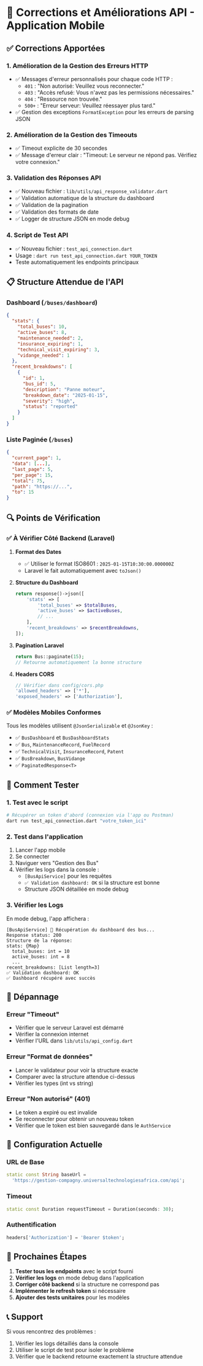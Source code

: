 # 🔧 Corrections et Améliorations API - Application Mobile

## ✅ Corrections Apportées

### 1. **Amélioration de la Gestion des Erreurs HTTP**
- ✅ Messages d'erreur personnalisés pour chaque code HTTP :
  - `401` : "Non autorisé: Veuillez vous reconnecter."
  - `403` : "Accès refusé: Vous n'avez pas les permissions nécessaires."
  - `404` : "Ressource non trouvée."
  - `500+` : "Erreur serveur: Veuillez réessayer plus tard."
- ✅ Gestion des exceptions `FormatException` pour les erreurs de parsing JSON

### 2. **Amélioration de la Gestion des Timeouts**
- ✅ Timeout explicite de 30 secondes
- ✅ Message d'erreur clair : "Timeout: Le serveur ne répond pas. Vérifiez votre connexion."

### 3. **Validation des Réponses API**
- ✅ Nouveau fichier : `lib/utils/api_response_validator.dart`
- ✅ Validation automatique de la structure du dashboard
- ✅ Validation de la pagination
- ✅ Validation des formats de date
- ✅ Logger de structure JSON en mode debug

### 4. **Script de Test API**
- ✅ Nouveau fichier : `test_api_connection.dart`
- Usage : `dart run test_api_connection.dart YOUR_TOKEN`
- Teste automatiquement les endpoints principaux

## 📋 Structure Attendue de l'API

### Dashboard (`/buses/dashboard`)
```json
{
  "stats": {
    "total_buses": 10,
    "active_buses": 8,
    "maintenance_needed": 2,
    "insurance_expiring": 1,
    "technical_visit_expiring": 3,
    "vidange_needed": 1
  },
  "recent_breakdowns": [
    {
      "id": 1,
      "bus_id": 5,
      "description": "Panne moteur",
      "breakdown_date": "2025-01-15",
      "severity": "high",
      "status": "reported"
    }
  ]
}
```

### Liste Paginée (`/buses`)
```json
{
  "current_page": 1,
  "data": [...],
  "last_page": 5,
  "per_page": 15,
  "total": 75,
  "path": "https://...",
  "to": 15
}
```

## 🔍 Points de Vérification

### ✅ À Vérifier Côté Backend (Laravel)

1. **Format des Dates**
   - ✅ Utiliser le format ISO8601 : `2025-01-15T10:30:00.000000Z`
   - Laravel le fait automatiquement avec `toJson()`

2. **Structure du Dashboard**
   ```php
   return response()->json([
       'stats' => [
           'total_buses' => $totalBuses,
           'active_buses' => $activeBuses,
           // ...
       ],
       'recent_breakdowns' => $recentBreakdowns,
   ]);
   ```

3. **Pagination Laravel**
   ```php
   return Bus::paginate(15);
   // Retourne automatiquement la bonne structure
   ```

4. **Headers CORS**
   ```php
   // Vérifier dans config/cors.php
   'allowed_headers' => ['*'],
   'exposed_headers' => ['Authorization'],
   ```

### ✅ Modèles Mobiles Conformes

Tous les modèles utilisent `@JsonSerializable` et `@JsonKey` :
- ✅ `BusDashboard` et `BusDashboardStats`
- ✅ `Bus`, `MaintenanceRecord`, `FuelRecord`
- ✅ `TechnicalVisit`, `InsuranceRecord`, `Patent`
- ✅ `BusBreakdown`, `BusVidange`
- ✅ `PaginatedResponse<T>`

## 🧪 Comment Tester

### 1. Test avec le script
```bash
# Récupérer un token d'abord (connexion via l'app ou Postman)
dart run test_api_connection.dart "votre_token_ici"
```

### 2. Test dans l'application
1. Lancer l'app mobile
2. Se connecter
3. Naviguer vers "Gestion des Bus"
4. Vérifier les logs dans la console :
   - `[BusApiService]` pour les requêtes
   - `✅ Validation dashboard: OK` si la structure est bonne
   - Structure JSON détaillée en mode debug

### 3. Vérifier les Logs
En mode debug, l'app affichera :
```
[BusApiService] 🚌 Récupération du dashboard des bus...
Response status: 200
Structure de la réponse:
stats: {Map}
  total_buses: int = 10
  active_buses: int = 8
  ...
recent_breakdowns: [List length=3]
✅ Validation dashboard: OK
✅ Dashboard récupéré avec succès
```

## 🐛 Dépannage

### Erreur "Timeout"
- Vérifier que le serveur Laravel est démarré
- Vérifier la connexion internet
- Vérifier l'URL dans `lib/utils/api_config.dart`

### Erreur "Format de données"
- Lancer le validateur pour voir la structure exacte
- Comparer avec la structure attendue ci-dessus
- Vérifier les types (int vs string)

### Erreur "Non autorisé" (401)
- Le token a expiré ou est invalide
- Se reconnecter pour obtenir un nouveau token
- Vérifier que le token est bien sauvegardé dans le `AuthService`

## 📱 Configuration Actuelle

### URL de Base
```dart
static const String baseUrl = 
  'https://gestion-compagny.universaltechnologiesafrica.com/api';
```

### Timeout
```dart
static const Duration requestTimeout = Duration(seconds: 30);
```

### Authentification
```dart
headers['Authorization'] = 'Bearer $token';
```

## 🚀 Prochaines Étapes

1. **Tester tous les endpoints** avec le script fourni
2. **Vérifier les logs** en mode debug dans l'application
3. **Corriger côté backend** si la structure ne correspond pas
4. **Implémenter le refresh token** si nécessaire
5. **Ajouter des tests unitaires** pour les modèles

## 📞 Support

Si vous rencontrez des problèmes :
1. Vérifier les logs détaillés dans la console
2. Utiliser le script de test pour isoler le problème
3. Vérifier que le backend retourne exactement la structure attendue
